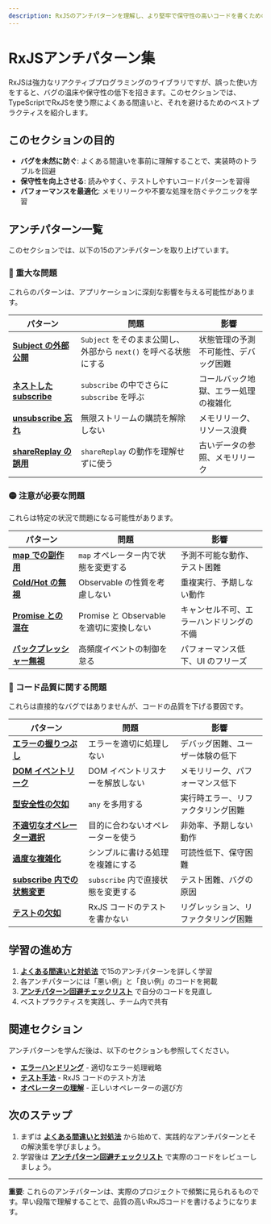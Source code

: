 ```yaml
---
description: RxJSのアンチパターンを理解し、より堅牢で保守性の高いコードを書くための実践的なガイドです。Subjectの誤用、ネストしたsubscribe、メモリリーク、shareReplayの誤用など、よくある15の間違いとその対処法を解説します。
---
```


# RxJSアンチパターン集

RxJSは強力なリアクティブプログラミングのライブラリですが、誤った使い方をすると、バグの温床や保守性の低下を招きます。このセクションでは、TypeScriptでRxJSを使う際によくある間違いと、それを避けるためのベストプラクティスを紹介します。

## このセクションの目的

- **バグを未然に防ぐ**: よくある間違いを事前に理解することで、実装時のトラブルを回避
- **保守性を向上させる**: 読みやすく、テストしやすいコードパターンを習得
- **パフォーマンスを最適化**: メモリリークや不要な処理を防ぐテクニックを学習

## アンチパターン一覧

このセクションでは、以下の15のアンチパターンを取り上げています。

### 🔴 重大な問題

これらのパターンは、アプリケーションに深刻な影響を与える可能性があります。

| パターン | 問題 | 影響 |
|---|---|---|
| **[Subject の外部公開](./common-mistakes#1-subject-の外部公開)** | `Subject` をそのまま公開し、外部から `next()` を呼べる状態にする | 状態管理の予測不可能性、デバッグ困難 |
| **[ネストした subscribe](./common-mistakes#2-ネストした-subscribe-コールバック地獄)** | `subscribe` の中でさらに `subscribe` を呼ぶ | コールバック地獄、エラー処理の複雑化 |
| **[unsubscribe 忘れ](./common-mistakes#3-unsubscribe-忘れ-メモリリーク)** | 無限ストリームの購読を解除しない | メモリリーク、リソース浪費 |
| **[shareReplay の誤用](./common-mistakes#4-sharereplay-の誤用)** | `shareReplay` の動作を理解せずに使う | 古いデータの参照、メモリリーク |

### 🟡 注意が必要な問題

これらは特定の状況で問題になる可能性があります。

| パターン | 問題 | 影響 |
|---|---|---|
| **[map での副作用](./common-mistakes#5-map-での副作用)** | `map` オペレーター内で状態を変更する | 予測不可能な動作、テスト困難 |
| **[Cold/Hot の無視](./common-mistakes#6-cold-hot-observable-の違いの無視)** | Observable の性質を考慮しない | 重複実行、予期しない動作 |
| **[Promise との混在](./promise-observable-mixing)** | Promise と Observable を適切に変換しない | キャンセル不可、エラーハンドリングの不備 |
| **[バックプレッシャー無視](./common-mistakes#8-バックプレッシャーの無視)** | 高頻度イベントの制御を怠る | パフォーマンス低下、UI のフリーズ |

### 🔵 コード品質に関する問題

これらは直接的なバグではありませんが、コードの品質を下げる要因です。

| パターン | 問題 | 影響 |
|---|---|---|
| **[エラーの握りつぶし](./common-mistakes#9-エラーの握りつぶし)** | エラーを適切に処理しない | デバッグ困難、ユーザー体験の低下 |
| **[DOM イベントリーク](./common-mistakes#10-dom-イベントサブスクリプションのリーク)** | DOM イベントリスナーを解放しない | メモリリーク、パフォーマンス低下 |
| **[型安全性の欠如](./common-mistakes#11-型安全性の欠如-any-の多用)** | `any` を多用する | 実行時エラー、リファクタリング困難 |
| **[不適切なオペレーター選択](./common-mistakes#12-不適切なオペレーター選択)** | 目的に合わないオペレーターを使う | 非効率、予期しない動作 |
| **[過度な複雑化](./common-mistakes#13-過度な複雑化)** | シンプルに書ける処理を複雑にする | 可読性低下、保守困難 |
| **[subscribe 内での状態変更](./common-mistakes#14-subscribe-内での状態変更)** | `subscribe` 内で直接状態を変更する | テスト困難、バグの原因 |
| **[テストの欠如](./common-mistakes#15-テストの欠如)** | RxJS コードのテストを書かない | リグレッション、リファクタリング困難 |

## 学習の進め方

1. **[よくある間違いと対処法](./common-mistakes)** で15のアンチパターンを詳しく学習
2. 各アンチパターンには「悪い例」と「良い例」のコードを掲載
3. **[アンチパターン回避チェックリスト](./checklist)** で自分のコードを見直し
4. ベストプラクティスを実践し、チーム内で共有

## 関連セクション

アンチパターンを学んだ後は、以下のセクションも参照してください。

- **[エラーハンドリング](/guide/error-handling/strategies)** - 適切なエラー処理戦略
- **[テスト手法](/guide/testing/unit-tests)** - RxJS コードのテスト方法
- **[オペレーターの理解](/guide/operators/)** - 正しいオペレーターの選び方

## 次のステップ

1. まずは **[よくある間違いと対処法](./common-mistakes)** から始めて、実践的なアンチパターンとその解決策を学びましょう。
2. 学習後は **[アンチパターン回避チェックリスト](./checklist)** で実際のコードをレビューしましょう。

---

**重要**: これらのアンチパターンは、実際のプロジェクトで頻繁に見られるものです。早い段階で理解することで、品質の高いRxJSコードを書けるようになります。
